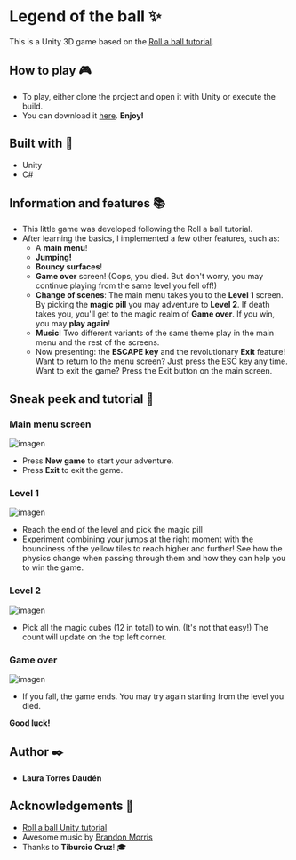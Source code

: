 # Legend of the ball ✨
This is a Unity 3D game based on the [Roll a ball tutorial](https://learn.unity.com/project/roll-a-ball).

## How to play :video_game:
- To play, either clone the project and open it with Unity or execute the build.
- You can download it [here](https://drive.google.com/file/d/18UVAzDNjbHRBfhZ0F6eyVev7kBhIywXY/view?usp=sharing). **Enjoy!**

## Built with :hammer:
- Unity
- C#

## Information and features :books:
- This little game was developed following the Roll a ball tutorial.
- After learning the basics, I implemented a few other features, such as:
    - A **main menu**!
    - **Jumping!** 
    - **Bouncy surfaces**!
    - **Game over** screen! (Oops, you died. But don't worry, you may continue playing from the same level you fell off!)
    - **Change of scenes**: The main menu takes you to the **Level 1** screen. By picking the **magic pill** you may adventure to **Level 2**. If death takes you, you'll get to the magic realm of **Game over**. If you win, you may **play again**!
    - **Music**! Two different variants of the same theme play in the main menu and the rest of the screens.
    - Now presenting: the **ESCAPE key** and the revolutionary **Exit** feature! Want to return to the menu screen? Just press the ESC key any time. Want to exit the game? Press the Exit button on the main screen.

## Sneak peek and tutorial :space_invader:
### **Main menu screen**

![imagen](https://user-images.githubusercontent.com/84546617/198852774-7ce81bd9-96a9-4436-961c-42865a158cfe.png)
- Press **New game** to start your adventure.
- Press **Exit** to exit the game.

### **Level 1**

![imagen](https://user-images.githubusercontent.com/84546617/198852865-6894f357-c5ba-4d75-87e2-6a1fa88d8607.png)
- Reach the end of the level and pick the magic pill
- Experiment combining your jumps at the right moment with the bounciness of the yellow tiles to reach higher and further! See how the physics change when passing through them and how they can help you to win the game.

### **Level 2**

![imagen](https://user-images.githubusercontent.com/84546617/198852974-a4bb2e79-f52d-44e3-a4a8-e39dbf804d8f.png)
- Pick all the magic cubes (12 in total) to win. (It's not that easy!) The count will update on the top left corner.

### **Game over**

![imagen](https://user-images.githubusercontent.com/84546617/198853051-150ac4a2-8f60-41b5-b9ff-f89a4148df31.png)
- If you fall, the game ends. You may try again starting from the level you died.

**Good luck!**


## Author :black_nib:
- **Laura Torres Daudén**

## Acknowledgements 💖
- [Roll a ball Unity tutorial](https://learn.unity.com/project/roll-a-ball)
- Awesome music by [Brandon Morris](https://opengameart.org/content/loading-screen-loop)
- Thanks to **Tiburcio Cruz**! :mortar_board:
